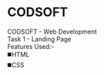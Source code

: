 # CODSOFT
CODSOFT - Web Development<br>
Task 1 - Landing Page<br>
Features Used:-<br>
◼️HTML<br>
◼️CSS
